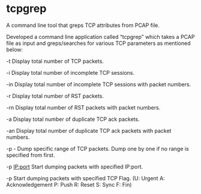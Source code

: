 # tcpgrep
A command line tool that greps TCP attributes from PCAP file.

Developed a command line application called “tcpgrep” which takes a PCAP file as input and greps/searches for various TCP parameters as mentioned below:

-t Display total number of TCP packets.

-i Display total number of incomplete TCP sessions.

-in Display total number of incomplete TCP sessions with packet numbers.

-r Display total number of RST packets.

-rn Display total number of RST packets with packet numbers.

-a Display total number of duplicate TCP ack packets.

-an Display total number of duplicate TCP ack packets with packet numbers.

-p <num1> - <num2> Dump specific range of TCP packets. Dump one by one if no range is specified from first.
  
-p <IP:port> Start dumping packets with specified IP:port.
  
-p <TCP Flag> Start dumping packets with specified TCP Flag.
(U: Urgent A: Acknowledgement P: Push R: Reset S: Sync F: Fin)
